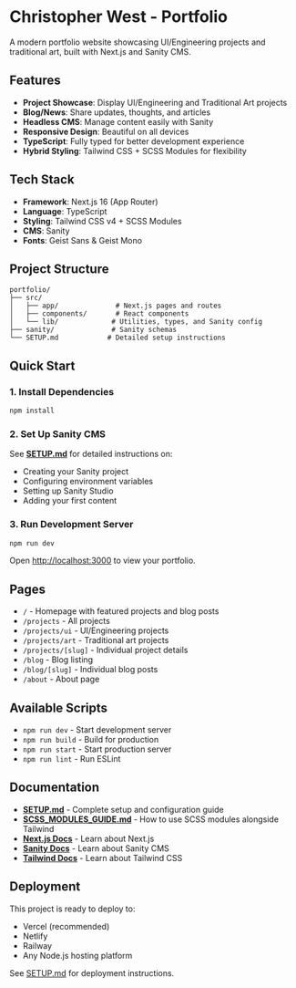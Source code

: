 # Christopher West - Portfolio

A modern portfolio website showcasing UI/Engineering projects and traditional art, built with Next.js and Sanity CMS.

## Features

- **Project Showcase**: Display UI/Engineering and Traditional Art projects
- **Blog/News**: Share updates, thoughts, and articles
- **Headless CMS**: Manage content easily with Sanity
- **Responsive Design**: Beautiful on all devices
- **TypeScript**: Fully typed for better development experience
- **Hybrid Styling**: Tailwind CSS + SCSS Modules for flexibility

## Tech Stack

- **Framework**: Next.js 16 (App Router)
- **Language**: TypeScript
- **Styling**: Tailwind CSS v4 + SCSS Modules
- **CMS**: Sanity
- **Fonts**: Geist Sans & Geist Mono

## Project Structure

```
portfolio/
├── src/
│   ├── app/              # Next.js pages and routes
│   ├── components/       # React components
│   └── lib/             # Utilities, types, and Sanity config
├── sanity/              # Sanity schemas
└── SETUP.md            # Detailed setup instructions
```

## Quick Start

### 1. Install Dependencies

```bash
npm install
```

### 2. Set Up Sanity CMS

See **[SETUP.md](./SETUP.md)** for detailed instructions on:
- Creating your Sanity project
- Configuring environment variables
- Setting up Sanity Studio
- Adding your first content

### 3. Run Development Server

```bash
npm run dev
```

Open [http://localhost:3000](http://localhost:3000) to view your portfolio.

## Pages

- `/` - Homepage with featured projects and blog posts
- `/projects` - All projects
- `/projects/ui` - UI/Engineering projects
- `/projects/art` - Traditional art projects
- `/projects/[slug]` - Individual project details
- `/blog` - Blog listing
- `/blog/[slug]` - Individual blog posts
- `/about` - About page

## Available Scripts

- `npm run dev` - Start development server
- `npm run build` - Build for production
- `npm run start` - Start production server
- `npm run lint` - Run ESLint

## Documentation

- **[SETUP.md](./SETUP.md)** - Complete setup and configuration guide
- **[SCSS_MODULES_GUIDE.md](./SCSS_MODULES_GUIDE.md)** - How to use SCSS modules alongside Tailwind
- **[Next.js Docs](https://nextjs.org/docs)** - Learn about Next.js
- **[Sanity Docs](https://www.sanity.io/docs)** - Learn about Sanity CMS
- **[Tailwind Docs](https://tailwindcss.com/docs)** - Learn about Tailwind CSS

## Deployment

This project is ready to deploy to:
- Vercel (recommended)
- Netlify
- Railway
- Any Node.js hosting platform

See [SETUP.md](./SETUP.md#deployment) for deployment instructions.
